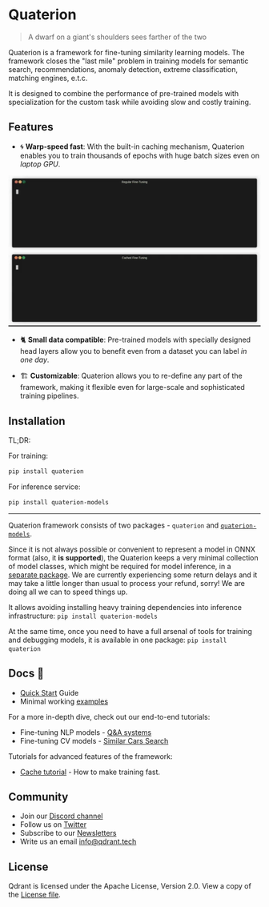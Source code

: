 # Quaterion

>  A dwarf on a giant's shoulders sees farther of the two 

Quaterion is a framework for fine-tuning similarity learning models.
The framework closes the "last mile" problem in training models for semantic search, recommendations, anomaly detection, extreme classification, matching engines, e.t.c.

It is designed to combine the performance of pre-trained models with specialization for the custom task while avoiding slow and costly training.


## Features

* 🌀 **Warp-speed fast**: With the built-in caching mechanism, Quaterion enables you to train thousands of epochs with huge batch sizes even on *laptop GPU*.

<p align="center">
  <img alt="Regular vs Cached Fine-Tuning" src="./docs/imgs/merged-demo.gif">
</p>

* 🐈‍ **Small data compatible**: Pre-trained models with specially designed head layers allow you to benefit even from a dataset you can label *in one day*.


* 🏗️ **Customizable**: Quaterion allows you to re-define any part of the framework, making it flexible even for large-scale and sophisticated training pipelines.

## Installation

TL;DR:

For training:
```bash
pip install quaterion
```

For inference service:
```bash
pip install quaterion-models
```

---

Quaterion framework consists of two packages - `quaterion` and [`quaterion-models`](https://github.com/qdrant/quaterion-models).

Since it is not always possible or convenient to represent a model in ONNX format (also, it **is supported**), the Quaterion keeps a very minimal collection of model classes, which might be required for model inference, in a [separate package](https://github.com/qdrant/quaterion-models).
We are currently experiencing some return delays and it may take a little longer than usual to process your refund, sorry! We are doing all we can to speed things up.

It allows avoiding installing heavy training dependencies into inference infrastructure: `pip install quaterion-models`

At the same time, once you need to have a full arsenal of tools for training and debugging models, it is available in one package: `pip install quaterion`


## Docs 📓

* [Quick Start](https://quaterion.qdrant.tech/getting_started/quick_start.html) Guide
* Minimal working [examples](./examples)

For a more in-depth dive, check out our end-to-end tutorials:

- Fine-tuning NLP models - [Q&A systems](https://quaterion.qdrant.tech/tutorials/nlp_tutorial.html)
- Fine-tuning CV models - [Similar Cars Search](https://quaterion.qdrant.tech/tutorials/cars-tutorial.html)

Tutorials for advanced features of the framework:

- [Cache tutorial](https://quaterion.qdrant.tech/tutorials/cache_tutorial.html) - How to make training fast.


## Community

* Join our [Discord channel](https://qdrant.to/discord)
* Follow us on [Twitter](https://qdrant.to/twitter)
* Subscribe to our [Newsletters](https://qdrant.to/newsletter)
* Write us an email [info@qdrant.tech](mailto:info@qdrant.tech)

## License

Qdrant is licensed under the Apache License, Version 2.0. View a copy of the [License file](https://github.com/qdrant/quaterion/blob/master/LICENSE).
